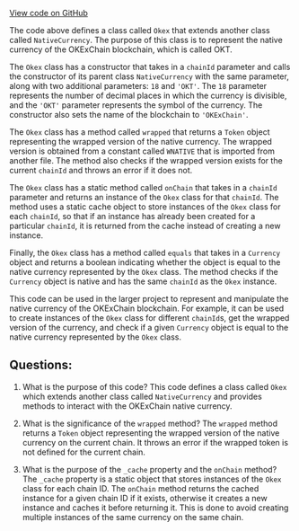 [View code on GitHub](zoo-labs/zoo/blob/master/zdk/src/entities/Native/Okex.ts)

The code above defines a class called `Okex` that extends another class called `NativeCurrency`. The purpose of this class is to represent the native currency of the OKExChain blockchain, which is called OKT. 

The `Okex` class has a constructor that takes in a `chainId` parameter and calls the constructor of its parent class `NativeCurrency` with the same parameter, along with two additional parameters: `18` and `'OKT'`. The `18` parameter represents the number of decimal places in which the currency is divisible, and the `'OKT'` parameter represents the symbol of the currency. The constructor also sets the name of the blockchain to `'OKExChain'`.

The `Okex` class has a method called `wrapped` that returns a `Token` object representing the wrapped version of the native currency. The wrapped version is obtained from a constant called `WNATIVE` that is imported from another file. The method also checks if the wrapped version exists for the current `chainId` and throws an error if it does not.

The `Okex` class has a static method called `onChain` that takes in a `chainId` parameter and returns an instance of the `Okex` class for that `chainId`. The method uses a static cache object to store instances of the `Okex` class for each `chainId`, so that if an instance has already been created for a particular `chainId`, it is returned from the cache instead of creating a new instance.

Finally, the `Okex` class has a method called `equals` that takes in a `Currency` object and returns a boolean indicating whether the object is equal to the native currency represented by the `Okex` class. The method checks if the `Currency` object is native and has the same `chainId` as the `Okex` instance.

This code can be used in the larger project to represent and manipulate the native currency of the OKExChain blockchain. For example, it can be used to create instances of the `Okex` class for different `chainId`s, get the wrapped version of the currency, and check if a given `Currency` object is equal to the native currency represented by the `Okex` class.
## Questions: 
 1. What is the purpose of this code?
   This code defines a class called `Okex` which extends another class called `NativeCurrency` and provides methods to interact with the OKExChain native currency.

2. What is the significance of the `wrapped` method?
   The `wrapped` method returns a `Token` object representing the wrapped version of the native currency on the current chain. It throws an error if the wrapped token is not defined for the current chain.

3. What is the purpose of the `_cache` property and the `onChain` method?
   The `_cache` property is a static object that stores instances of the `Okex` class for each chain ID. The `onChain` method returns the cached instance for a given chain ID if it exists, otherwise it creates a new instance and caches it before returning it. This is done to avoid creating multiple instances of the same currency on the same chain.